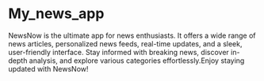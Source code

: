 # My_news_app
NewsNow is the ultimate app for news enthusiasts. It offers a wide range of news articles, personalized news feeds, real-time updates, and a sleek, user-friendly interface. Stay informed with breaking news, discover in-depth analysis, and explore various categories effortlessly.Enjoy staying updated with NewsNow!
